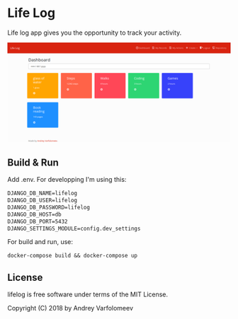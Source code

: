 # Life Log

Life log app gives you the opportunity to track your activity.

![Screenshot](screenshot.png)

## Build & Run

Add .env. For developping I'm using this:

    DJANGO_DB_NAME=lifelog
    DJANGO_DB_USER=lifelog
    DJANGO_DB_PASSWORD=lifelog
    DJANGO_DB_HOST=db
    DJANGO_DB_PORT=5432
    DJANGO_SETTINGS_MODULE=config.dev_settings

For build and run, use:

    docker-compose build && docker-compose up

## License

lifelog is free software under terms of the MIT License.

Copyright (C) 2018 by Andrey Varfolomeev
